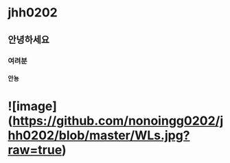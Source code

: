 # jhh0202
## 안녕하세요  
### 여려분  
#### 안뇽  
# ![image] (https://github.com/nonoingg0202/jhh0202/blob/master/WLs.jpg?raw=true)
